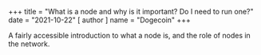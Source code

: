 +++
title = "What is a node and why is it important? Do I need to run one?"
date = "2021-10-22"
[ author ]
  name = "Dogecoin"
+++

A fairly accessible introduction to what a node is, and the role of nodes in the network.
